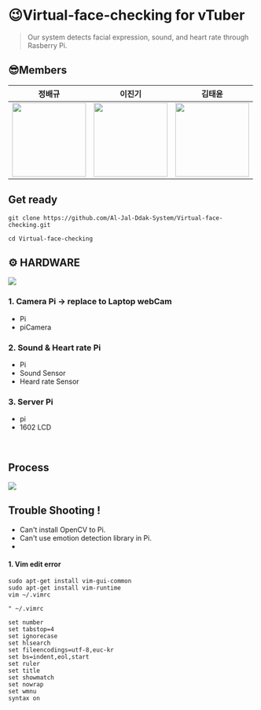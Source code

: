 # 😉Virtual-face-checking for vTuber

> Our system detects facial expression, sound, and heart rate through Rasberry Pi.

## 😎Members

|정배규|이진기|김태윤|
|:--:|:--:|:--:|
|<a href="https://github.com/baelanche"><img src="https://avatars.githubusercontent.com/u/48989903?v=4" width="150" height="150"/></a>|<a href="https://github.com/mearth99"><img src="https://avatars.githubusercontent.com/u/90100440?v=4" width="150" height="150"/></a>|<a href="https://github.com/Chokoty"><img src="https://avatars.githubusercontent.com/u/5837692?v=4" width="150" height="150"/></a>|

## Get ready

```
git clone https://github.com/Al-Jal-Ddak-System/Virtual-face-checking.git
```
```
cd Virtual-face-checking
```


## ⚙ HARDWARE
<img src="./assets/total.png">

### 1. Camera Pi -> replace to Laptop webCam
* Pi
* piCamera 

### 2. Sound & Heart rate Pi 
* Pi
* Sound Sensor
* Heard rate Sensor

### 3. Server Pi 
* pi
* 1602 LCD 

</br>


## Process 
<img src="./assets/algorithm.png">  


</br>

## Trouble Shooting !

* Can't install OpenCV to Pi.
* Can't use emotion detection library in Pi.
* 




#### 1. Vim edit error

`sudo apt-get install vim-gui-common`  
`sudo apt-get install vim-runtime`  
`vim ~/.vimrc`
```
" ~/.vimrc

set number
set tabstop=4
set ignorecase
set hlsearch
set fileencodings=utf-8,euc-kr
set bs=indent,eol,start
set ruler
set title
set showmatch
set nowrap
set wmnu
syntax on
```
